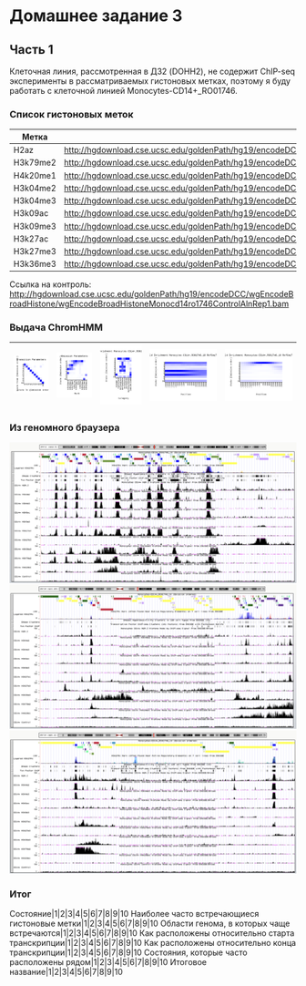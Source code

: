 # Домашнее задание 3
## Часть 1
Клеточная линия, рассмотренная в ДЗ2 (DOHH2), не содержит ChIP-seq эксперименты в рассматриваемых гистоновых метках, 
поэтому я буду работать с клеточной линией Monocytes-CD14+_RO01746.
### Список гистоновых меток
Метка|Ссылка на файл
-----|--------------
H2az|http://hgdownload.cse.ucsc.edu/goldenPath/hg19/encodeDCC/wgEncodeBroadHistone/wgEncodeBroadHistoneMonocd14ro1746H2azAlnRep1.bam
H3k79me2|http://hgdownload.cse.ucsc.edu/goldenPath/hg19/encodeDCC/wgEncodeBroadHistone/wgEncodeBroadHistoneMonocd14ro1746H3k79me2AlnRep1.bam
H4k20me1|http://hgdownload.cse.ucsc.edu/goldenPath/hg19/encodeDCC/wgEncodeBroadHistone/wgEncodeBroadHistoneMonocd14ro1746H4k20me1AlnRep1.bam  
H3k04me2|http://hgdownload.cse.ucsc.edu/goldenPath/hg19/encodeDCC/wgEncodeBroadHistone/wgEncodeBroadHistoneMonocd14ro1746H3k04me2AlnRep1.bam  
H3k04me3|http://hgdownload.cse.ucsc.edu/goldenPath/hg19/encodeDCC/wgEncodeBroadHistone/wgEncodeBroadHistoneMonocd14ro1746H3k04me3AlnRep1.bam  
H3k09ac|http://hgdownload.cse.ucsc.edu/goldenPath/hg19/encodeDCC/wgEncodeBroadHistone/wgEncodeBroadHistoneMonocd14ro1746H3k09acAlnRep1.bam
H3k09me3|http://hgdownload.cse.ucsc.edu/goldenPath/hg19/encodeDCC/wgEncodeBroadHistone/wgEncodeBroadHistoneMonocd14ro1746H3k09me3AlnRep1.bam 
H3k27ac|http://hgdownload.cse.ucsc.edu/goldenPath/hg19/encodeDCC/wgEncodeBroadHistone/wgEncodeBroadHistoneMonocd14ro1746H3k27acAlnRep1.bam 
H3k27me3|http://hgdownload.cse.ucsc.edu/goldenPath/hg19/encodeDCC/wgEncodeBroadHistone/wgEncodeBroadHistoneMonocd14ro1746H3k27me3AlnRep1.bam  
H3k36me3|http://hgdownload.cse.ucsc.edu/goldenPath/hg19/encodeDCC/wgEncodeBroadHistone/wgEncodeBroadHistoneMonocd14ro1746H3k36me3AlnRep1.bam 

Ссылка на контроль: http://hgdownload.cse.ucsc.edu/goldenPath/hg19/encodeDCC/wgEncodeBroadHistone/wgEncodeBroadHistoneMonocd14ro1746ControlAlnRep1.bam

### Выдача ChromHMM

![transitions](/results_10/transitions_10.png)|![emissions](/results_10/emissions_10.png)|![fold1](/results_10/Monocytes-CD14+_RO01746_10_overlap.png)|![fold2](/results_10/Monocytes-CD14+_RO01746_10_RefSeqTES_neighborhood.png)|![fold3](/results_10/Monocytes-CD14+_RO01746_10_RefSeqTSS_neighborhood.png)
 -|-|-|-|-

### Из геномного браузера
![1_genome](/images/1_genome.png)
![2_genome](/images/2_genome.png)
![3_genome](/images/3_genome.png)

### Итог
Состояние|1|2|3|4|5|6|7|8|9|10
Наиболее часто встречающиеся гистоновые метки|1|2|3|4|5|6|7|8|9|10
Области генома, в которых чаще встречаются|1|2|3|4|5|6|7|8|9|10
Как расположены относительно старта транскрипции|1|2|3|4|5|6|7|8|9|10
Как расположены относительно конца транскрипции|1|2|3|4|5|6|7|8|9|10
Состояния, которые часто расположены рядом|1|2|3|4|5|6|7|8|9|10
Итоговое название|1|2|3|4|5|6|7|8|9|10
